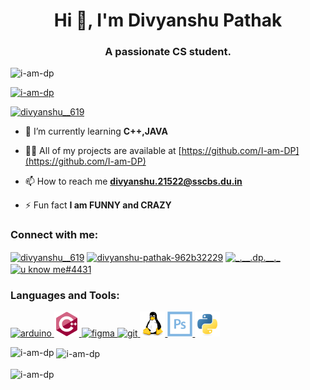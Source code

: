<h1 align="center">Hi 👋, I'm Divyanshu Pathak</h1>
<h3 align="center">A passionate CS student.</h3>

<p align="left"> <img src="https://komarev.com/ghpvc/?username=i-am-dp&label=Profile%20views&color=0e75b6&style=flat" alt="i-am-dp" /> </p>

<p align="left"> <a href="https://github.com/ryo-ma/github-profile-trophy"><img src="https://github-profile-trophy.vercel.app/?username=i-am-dp" alt="i-am-dp" /></a> </p>

<p align="left"> <a href="https://twitter.com/divyanshu__619" target="blank"><img src="https://img.shields.io/twitter/follow/divyanshu__619?logo=twitter&style=for-the-badge" alt="divyanshu__619" /></a> </p>

- 🌱 I’m currently learning **C++,JAVA**

- 👨‍💻 All of my projects are available at [https://github.com/I-am-DP](https://github.com/I-am-DP)

- 📫 How to reach me **divyanshu.21522@sscbs.du.in**

- ⚡ Fun fact **I am FUNNY and CRAZY**

<h3 align="left">Connect with me:</h3>
<p align="left">
<a href="https://twitter.com/divyanshu__619" target="blank"><img align="center" src="https://raw.githubusercontent.com/rahuldkjain/github-profile-readme-generator/master/src/images/icons/Social/twitter.svg" alt="divyanshu__619" height="30" width="40" /></a>
<a href="https://linkedin.com/in/divyanshu-pathak-962b32229" target="blank"><img align="center" src="https://raw.githubusercontent.com/rahuldkjain/github-profile-readme-generator/master/src/images/icons/Social/linked-in-alt.svg" alt="divyanshu-pathak-962b32229" height="30" width="40" /></a>
<a href="https://instagram.com/_.__.dp.__._" target="blank"><img align="center" src="https://raw.githubusercontent.com/rahuldkjain/github-profile-readme-generator/master/src/images/icons/Social/instagram.svg" alt="_.__.dp.__._" height="30" width="40" /></a>
<a href="https://discord.gg/u know me#4431" target="blank"><img align="center" src="https://raw.githubusercontent.com/rahuldkjain/github-profile-readme-generator/master/src/images/icons/Social/discord.svg" alt="u know me#4431" height="30" width="40" /></a>
</p>

<h3 align="left">Languages and Tools:</h3>
<p align="left"> <a href="https://www.arduino.cc/" target="_blank" rel="noreferrer"> <img src="https://cdn.worldvectorlogo.com/logos/arduino-1.svg" alt="arduino" width="40" height="40"/> </a> <a href="https://www.w3schools.com/cpp/" target="_blank" rel="noreferrer"> <img src="https://raw.githubusercontent.com/devicons/devicon/master/icons/cplusplus/cplusplus-original.svg" alt="cplusplus" width="40" height="40"/> </a> <a href="https://www.figma.com/" target="_blank" rel="noreferrer"> <img src="https://www.vectorlogo.zone/logos/figma/figma-icon.svg" alt="figma" width="40" height="40"/> </a> <a href="https://git-scm.com/" target="_blank" rel="noreferrer"> <img src="https://www.vectorlogo.zone/logos/git-scm/git-scm-icon.svg" alt="git" width="40" height="40"/> </a> <a href="https://www.linux.org/" target="_blank" rel="noreferrer"> <img src="https://raw.githubusercontent.com/devicons/devicon/master/icons/linux/linux-original.svg" alt="linux" width="40" height="40"/> </a> <a href="https://www.photoshop.com/en" target="_blank" rel="noreferrer"> <img src="https://raw.githubusercontent.com/devicons/devicon/master/icons/photoshop/photoshop-line.svg" alt="photoshop" width="40" height="40"/> </a> <a href="https://www.python.org" target="_blank" rel="noreferrer"> <img src="https://raw.githubusercontent.com/devicons/devicon/master/icons/python/python-original.svg" alt="python" width="40" height="40"/> </a> </p>

<p><img align="left" src="https://github-readme-stats.vercel.app/api/top-langs?username=i-am-dp&show_icons=true&locale=en&layout=compact" alt="i-am-dp" /></p>

<p>&nbsp;<img align="center" src="https://github-readme-stats.vercel.app/api?username=i-am-dp&show_icons=true&locale=en" alt="i-am-dp" /></p>

<p><img align="center" src="https://github-readme-streak-stats.herokuapp.com/?user=i-am-dp&" alt="i-am-dp" /></p>
